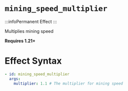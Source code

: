 # `mining_speed_multiplier`
:::infoPermanent Effect
:::

Multiplies mining speed

**Requires 1.21+**

# Effect Syntax
```yaml
- id: mining_speed_multiplier
  args:
    multiplier: 1.1 # The multiplier for mining speed
```